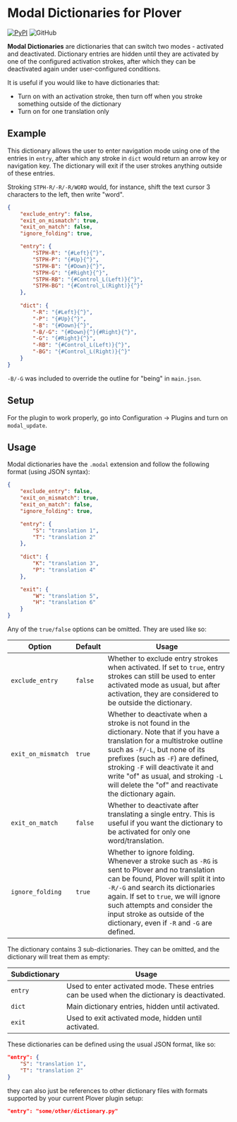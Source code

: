 # Modal Dictionaries for Plover
[![PyPI](https://img.shields.io/pypi/v/plover-word-tray)](https://pypi.org/project/plover-modal-dictionary/)
![GitHub](https://img.shields.io/github/license/Kaoffie/plover_modal_dictionary)

**Modal Dictionaries** are dictionaries that can switch two modes - activated and deactivated. Dictionary entries are hidden until they are activated by one of the configured activation strokes, after which they can be deactivated again under user-configured conditions.

It is useful if you would like to have dictionaries that:
- Turn on with an activation stroke, then turn off when you stroke something outside of the dictionary
- Turn on for one translation only

## Example

This dictionary allows the user to enter navigation mode using one of the entries in `entry`, after which any stroke in `dict` would return an arrow key or navigation key. The dictionary will exit if the user strokes anything outside of these entries.

Stroking `STPH-R/-R/-R/WORD` would, for instance, shift the text cursor 3 characters to the left, then write "word".

```json
{
    "exclude_entry": false,
    "exit_on_mismatch": true,
    "exit_on_match": false,
    "ignore_folding": true,

    "entry": {
        "STPH-R": "{#Left}{^}",
        "STPH-P": "{#Up}{^}",
        "STPH-B": "{#Down}{^}",
        "STPH-G": "{#Right}{^}",
        "STPH-RB": "{#Control_L(Left)}{^}",
        "STPH-BG": "{#Control_L(Right)}{^}"
    },
    
    "dict": {
        "-R": "{#Left}{^}",
        "-P": "{#Up}{^}",
        "-B": "{#Down}{^}",
        "-B/-G": "{#Down}{^}{#Right}{^}",
        "-G": "{#Right}{^}",
        "-RB": "{#Control_L(Left)}{^}",
        "-BG": "{#Control_L(Right)}{^}"
    }
}
```

`-B/-G` was included to override the outline for "being" in `main.json`.


## Setup

For the plugin to work properly, go into Configuration → Plugins and turn on `modal_update`.


## Usage

Modal dictionaries have the `.modal` extension and follow the following format (using JSON syntax):

```json
{
    "exclude_entry": false,
    "exit_on_mismatch": true,
    "exit_on_match": false,
    "ignore_folding": true,

    "entry": {
        "S": "translation 1",
        "T": "translation 2"
    },
    
    "dict": {
        "K": "translation 3",
        "P": "translation 4"
    },

    "exit": {
        "W": "translation 5",
        "H": "translation 6"
    }
}
```

Any of the `true/false` options can be omitted. They are used like so:

| Option | Default | Usage |
|---|---|---|
| `exclude_entry` | `false` | Whether to exclude entry strokes when activated. If set to `true`, entry strokes can still be used to enter activated mode as usual, but after activation, they are considered to be outside the dictionary. |
| `exit_on_mismatch` | `true` | Whether to deactivate when a stroke is not found in the dictionary. Note that if you have a translation for a multistroke outline such as `-F/-L`, but none of its prefixes (such as `-F`) are defined, stroking `-F` will deactivate it and write "of" as usual, and stroking `-L` will delete the "of" and reactivate the dictionary again. |
| `exit_on_match` | `false` | Whether to deactivate after translating a single entry. This is useful if you want the dictionary to be activated for only one word/translation. |
| `ignore_folding` | `true` | Whether to ignore folding. Whenever a stroke such as `-RG` is sent to Plover and no translation can be found, Plover will split it into `-R/-G` and search its dictionaries again. If set to `true`, we will ignore such attempts and consider the input stroke as outside of the dictionary, even if `-R` and `-G` are defined. |

The dictionary contains 3 sub-dictionaries. They can be omitted, and the dictionary will treat them as empty:

| Subdictionary | Usage |
|---|---|
| `entry` | Used to enter activated mode. These entries can be used when the dictionary is deactivated. |
| `dict` | Main dictionary entries, hidden until activated. |
| `exit` | Used to exit activated mode, hidden until activated. |

These dictionaries can be defined using the usual JSON format, like so:

```json
"entry": {
    "S": "translation 1",
    "T": "translation 2"
}
```

they can also just be references to other dictionary files with formats supported by your current Plover plugin setup:

```json
"entry": "some/other/dictionary.py"
```